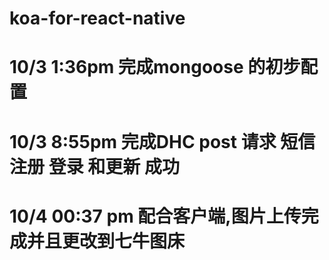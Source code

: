 # koa-for-react-native
# 10/3 1:36pm 完成mongoose 的初步配置
# 10/3 8:55pm 完成DHC post 请求 短信注册 登录 和更新 成功
# 10/4 00:37 pm  配合客户端,图片上传完成并且更改到七牛图床

